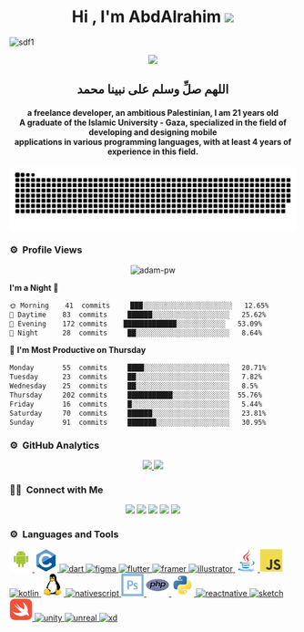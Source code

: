 <h1 align="center">Hi , I'm AbdAlrahim  <img src="https://media.giphy.com/media/hvRJCLFzcasrR4ia7z/giphy.gif" width="35"></h1>

![sdf1](https://user-images.githubusercontent.com/96925663/235403287-37ef651e-f884-44a2-bcd8-d58619e1d00d.png)
<p align="center">
  <a href="https://github.com/DenverCoder1/readme-typing-svg"><img src="https://readme-typing-svg.herokuapp.com?font=Time+New+Roman&color=%23C8BE25&size=25&center=true&vCenter=true&width=600&height=100&lines=Engineer+@abdalrahim84;Software+development+graduate;Senior+Programmer;Game+Developer;Expert+on+UX-Ui+Design;Division+1+on+Codechef+(5+Stars);Always+learning+new+things"></a>
</p>

 
<h2 align="center">اللهم صلِّ وسلم على نبينا محمد </h2>
<h4 align="center">a freelance developer, an ambitious Palestinian, I am 21 years old <br>
A graduate of the Islamic University - Gaza, specialized in the field of developing and designing mobile  <br> applications in various programming languages, with at least 4 years of  <br> experience in this field.</h4>
</div>
 

<div align="center">
  <a href="https://abdalrahimshabansafi.github.io/visionmedia/">
  <img  src="https://github.com/1999AZZAR/1999AZZAR/blob/main/resources/img/grid-snake.svg"
       alt="snake" /></a>
</div>


### ⚙️ &nbsp;Profile Views
<p align="center"><img src="https://komarev.com/ghpvc/?username=adam-pw&label=Profile%20views&color=0e75b6&style=flat"
    alt="adam-pw" /> 
  </p>
  
  <!--START_SECTION:waka-->
**I'm a Night 🦉** 

```text
🌞 Morning    41  commits     ███░░░░░░░░░░░░░░░░░░░░░░   12.65% 
🌆 Daytime    83  commits     ██████░░░░░░░░░░░░░░░░░░░   25.62% 
🌃 Evening    172 commits    █████████████░░░░░░░░░░░░   53.09% 
🌙 Night      28  commits     ██░░░░░░░░░░░░░░░░░░░░░░░   8.64%

```
📅 **I'm Most Productive on Thursday** 

```text
Monday       55  commits     ████░░░░░░░░░░░░░░░░░░░░░   20.71% 
Tuesday      23  commits     ██░░░░░░░░░░░░░░░░░░░░░░░   7.82% 
Wednesday    25  commits     ██░░░░░░░░░░░░░░░░░░░░░░░   8.5% 
Thursday     202 commits     ███████████░░░░░░░░░░░░░░  55.76% 
Friday       16  commits     █░░░░░░░░░░░░░░░░░░░░░░░░   5.44% 
Saturday     70  commits     ██████░░░░░░░░░░░░░░░░░░░   23.81% 
Sunday       91  commits     ███████░░░░░░░░░░░░░░░░░░   30.95%

```


### ⚙️ &nbsp;GitHub Analytics

<p align="center">
<a href="https://github.com/abdalrahimshabansafi">
  <img height="180em" src="https://github-readme-stats-eight-theta.vercel.app/api?username=AVS1508&show_icons=true&theme=algolia&include_all_commits=true&count_private=true"/>
  <img height="180em" src="https://github-readme-stats-eight-theta.vercel.app/api/top-langs/?username=jaydeep&layout=compact&langs_count=8&theme=algolia"/>
</a>
</p>

### 🤝🏻 &nbsp;Connect with Me

<p align="center">
<a href="https://linkedin.com/in/abdalrahimshabansafi"><img src="https://img.shields.io/badge/-abdalrahimshabansafi-0077B5?style=flat&logo=Linkedin&logoColor=white"/></a>
<a href="mailto:abedshabansafe.mohe.ps@gmail.com"><img src="https://img.shields.io/badge/-abedshabansafe.mohe.ps@gmail.com-D14836?style=flat&logo=Gmail&logoColor=white"/></a>
<a href="https://instagram.com/abdalrahim84"><img src="https://img.shields.io/badge/-@abdalrahim84-E4405F?style=flat&logo=Instagram&logoColor=white"/></a>
<a href="https://facebook.com/abed.sa22"><img src="https://img.shields.io/badge/-@abed.sa22-1877F2?style=flat&logo=Facebook&logoColor=white"/></a>
<a href="https://www.behance.net/abedsa"><img src="https://img.shields.io/badge/-@abedsa-1769FF?style=flat&logo=Behance&logoColor=white"/></a>
</p>

### ⚙️ &nbsp;Languages and Tools
<p align="left"> <a href="https://developer.android.com" target="_blank" rel="noreferrer"> <img src="https://raw.githubusercontent.com/devicons/devicon/master/icons/android/android-original-wordmark.svg" alt="android" width="40" height="40"/> </a> <a href="https://www.cprogramming.com/" target="_blank" rel="noreferrer"> <img src="https://raw.githubusercontent.com/devicons/devicon/master/icons/c/c-original.svg" alt="c" width="40" height="40"/> </a> <a href="https://dart.dev" target="_blank" rel="noreferrer"> <img src="https://www.vectorlogo.zone/logos/dartlang/dartlang-icon.svg" alt="dart" width="40" height="40"/> </a> <a href="https://www.figma.com/" target="_blank" rel="noreferrer"> <img src="https://www.vectorlogo.zone/logos/figma/figma-icon.svg" alt="figma" width="40" height="40"/> </a> <a href="https://flutter.dev" target="_blank" rel="noreferrer"> <img src="https://www.vectorlogo.zone/logos/flutterio/flutterio-icon.svg" alt="flutter" width="40" height="40"/> </a> <a href="https://www.framer.com/" target="_blank" rel="noreferrer"> <img src="https://www.vectorlogo.zone/logos/framer/framer-icon.svg" alt="framer" width="40" height="40"/> </a> <a href="https://www.adobe.com/in/products/illustrator.html" target="_blank" rel="noreferrer"> <img src="https://www.vectorlogo.zone/logos/adobe_illustrator/adobe_illustrator-icon.svg" alt="illustrator" width="40" height="40"/> </a> <a href="https://www.java.com" target="_blank" rel="noreferrer"> <img src="https://raw.githubusercontent.com/devicons/devicon/master/icons/java/java-original.svg" alt="java" width="40" height="40"/> </a> <a href="https://developer.mozilla.org/en-US/docs/Web/JavaScript" target="_blank" rel="noreferrer"> <img src="https://raw.githubusercontent.com/devicons/devicon/master/icons/javascript/javascript-original.svg" alt="javascript" width="40" height="40"/> </a> <a href="https://kotlinlang.org" target="_blank" rel="noreferrer"> <img src="https://www.vectorlogo.zone/logos/kotlinlang/kotlinlang-icon.svg" alt="kotlin" width="40" height="40"/> </a> <a href="https://www.linux.org/" target="_blank" rel="noreferrer"> <img src="https://raw.githubusercontent.com/devicons/devicon/master/icons/linux/linux-original.svg" alt="linux" width="40" height="40"/> </a> <a href="https://nativescript.org/" target="_blank" rel="noreferrer"> <img src="https://raw.githubusercontent.com/detain/svg-logos/780f25886640cef088af994181646db2f6b1a3f8/svg/nativescript.svg" alt="nativescript" width="40" height="40"/> </a> <a href="https://www.photoshop.com/en" target="_blank" rel="noreferrer"> <img src="https://raw.githubusercontent.com/devicons/devicon/master/icons/photoshop/photoshop-line.svg" alt="photoshop" width="40" height="40"/> </a> <a href="https://www.php.net" target="_blank" rel="noreferrer"> <img src="https://raw.githubusercontent.com/devicons/devicon/master/icons/php/php-original.svg" alt="php" width="40" height="40"/> </a> <a href="https://www.python.org" target="_blank" rel="noreferrer"> <img src="https://raw.githubusercontent.com/devicons/devicon/master/icons/python/python-original.svg" alt="python" width="40" height="40"/> </a> <a href="https://reactnative.dev/" target="_blank" rel="noreferrer"> <img src="https://reactnative.dev/img/header_logo.svg" alt="reactnative" width="40" height="40"/> </a> <a href="https://www.sketch.com/" target="_blank" rel="noreferrer"> <img src="https://www.vectorlogo.zone/logos/sketchapp/sketchapp-icon.svg" alt="sketch" width="40" height="40"/> </a> <a href="https://developer.apple.com/swift/" target="_blank" rel="noreferrer"> <img src="https://raw.githubusercontent.com/devicons/devicon/master/icons/swift/swift-original.svg" alt="swift" width="40" height="40"/> </a> <a href="https://unity.com/" target="_blank" rel="noreferrer"> <img src="https://www.vectorlogo.zone/logos/unity3d/unity3d-icon.svg" alt="unity" width="40" height="40"/> </a> <a href="https://unrealengine.com/" target="_blank" rel="noreferrer"> <img src="https://raw.githubusercontent.com/kenangundogan/fontisto/036b7eca71aab1bef8e6a0518f7329f13ed62f6b/icons/svg/brand/unreal-engine.svg" alt="unreal" width="40" height="40"/> </a> <a href="https://www.adobe.com/products/xd.html" target="_blank" rel="noreferrer"> <img src="https://cdn.worldvectorlogo.com/logos/adobe-xd.svg" alt="xd" width="40" height="40"/> </a> </p>


